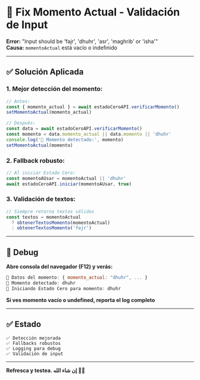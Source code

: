 # 🔧 Fix Momento Actual - Validación de Input

**Error:** "Input should be 'fajr', 'dhuhr', 'asr', 'maghrib' or 'isha'"  
**Causa:** `momentoActual` está vacío o indefinido

---

## ✅ **Solución Aplicada**

### **1. Mejor detección del momento:**

```typescript
// Antes:
const { momento_actual } = await estadoCeroAPI.verificarMomento()
setMomentoActual(momento_actual)

// Después:
const data = await estadoCeroAPI.verificarMomento()
const momento = data.momento_actual || data.momento || 'dhuhr'
console.log('🕌 Momento detectado:', momento)
setMomentoActual(momento)
```

### **2. Fallback robusto:**

```typescript
// Al iniciar Estado Cero:
const momentoAUsar = momentoActual || 'dhuhr'
await estadoCeroAPI.iniciar(momentoAUsar, true)
```

### **3. Validación de textos:**

```typescript
// Siempre retorna textos válidos
const textos = momentoActual 
  ? obtenerTextosMomento(momentoActual) 
  : obtenerTextosMomento('fajr')
```

---

## 🧪 **Debug**

**Abre consola del navegador (F12) y verás:**

```javascript
📅 Datos del momento: { momento_actual: "dhuhr", ... }
🕌 Momento detectado: dhuhr
🔮 Iniciando Estado Cero para momento: dhuhr
```

**Si ves momento vacío o undefined, reporta el log completo**

---

## ✅ **Estado**

```
✅ Detección mejorada
✅ Fallbacks robustos
✅ Logging para debug
✅ Validación de input
```

---

**Refresca y testea. إن شاء الله 🕌✨**

